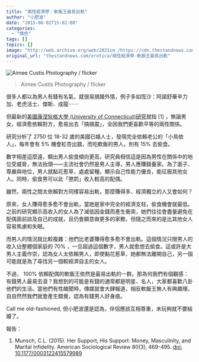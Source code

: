 ```yaml
---
title: "兩性經濟學：軟飯王最易出軌"
author: "小肥波"
date: "2015-06-02T15:02:00"
categories:
  - "情色"
tags: []
topics: []
image: "http://web.archive.org/web/2021im_/https://cdn.thestandnews.com/media/photos/cache/12074716593_4bc8e0f69a_k_VEBlI_1200x0.jpg"
original_url: "thestandnews.com/erotica/兩性經濟學-軟飯王最易出軌"
---
```

![Aimee Custis Photography / flicker](http://web.archive.org/web/2021im_/https://cdn.thestandnews.com/media/photos/cache/12074716593_4bc8e0f69a_k_VEBlI_1200x0.jpg)

> Aimee Custis Photography / flicker

很多人都以為男人有錢有名氣，就很易搞婚外情，例子多如恆沙：阿諾舒華辛力加、老虎活士、傑斯、成龍⋯⋯

但最新的[美國康涅狄格大學 (University of Connecticut)](http://web.archive.org/web/20210626041325/http://uconn.edu/)[研究](http://web.archive.org/web/20210626041325/http://www.asanet.org/journals/CS/Jun15ASRFeature.pdf)就指 \[1\] ，無論男女，經濟愈依賴對方，愈易出去「搞搞震」，全因我們更喜歡平等的兩性關係。

研究分析了 2750 位 18-32 歲的美國已婚人士，發現完全依賴老公的「小鳥依人」，每年會有 5% 機會紅杏出牆，而吃軟飯的男人，則有 15% 去偷食。

數字相差這麼遠，顯出男人偷食傾向更高，研究員相信這是因為男性在關係中的地位受威脅，無法抬頭——主流社會仍然是男人主導，男人應賺錢養家。為了面子、尊嚴與地位，男人就黏花惹草，處處留種，顯示自己性能力優良，能征服其他女人。同時，偷食男可以此「懲罰」收入較高的配偶。

雖然，兩性之間太依賴對方同樣容易出軌，那麼賺得多、經濟獨立的人又會如何？

原來，女人賺得愈多愈不會出軌，當她是家中完全的經濟支柱，偷食機會就最低。之前的研究顯示高收入的女人為了減低因金錢而產生衝突，她們往往會盡量避免在配偶面前談及自己的成就，且仍會願意做更多的家務，但隨之而來的是比其他女人容易焦慮和失眠。

而男人的情況就比較複雜：他們比老婆賺得愈多愈不會出軌。這個情況只限男人的收入佔整體個家庭的 70% ，一旦超過這個數字，男人就愈想去偷食。這或許是大男人主義作崇，認為女人太依賴男人，即使黏花惹草，她都無法離開自己，另一個可能就是為了尋找另一個較經濟自主的女人。

不過， 100% 依賴配偶的軟飯王依然是最易出軌的一群。那為何我們有個觀感：有錢男人最易去滾？我想到的可能是有錢的通常都是明星、名人，大家都喜歡八卦他們的生活。當他們有性醜聞時，傳媒就會大肆報道，相反軟飯王無人有興趣理，自自然然我們就會產生錯覺，認為有錢男人好身痕。

Call me old-fashioned, 但小肥波還是認為，伴侶應該互相尊重，未玩夠就不要結婚了。

報告：

1.  Munsch, C.L. (2015). Her Support, His Support: Money, Masculinity, and Marital Infidelity. American Sociological Review 80(3), 469-495. [doi: 10.1177/0003122415579989](http://web.archive.org/web/20210626041325/http://www.asanet.org/journals/CS/Jun15ASRFeature.pdf)